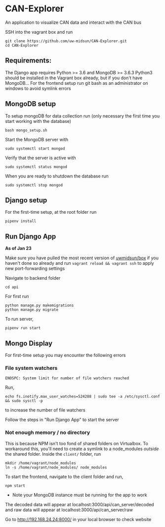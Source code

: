 # CAN-Explorer
An application to visualize CAN data and interact with the CAN bus

SSH into the vagrant box and run
```
git clone https://github.com/uw-midsun/CAN-Explorer.git
cd CAN-Explorer
```
## Requirements:
The Django app requires Python >= 3.6 and MongoDB >= 3.6.3
Python3 should be installed in the Vagrant box already, but if you don't have MongoDB...
For the frontend setup run git bash as an administrator on windows to avoid symlink errors

## MongoDB setup
To setup mongoDB for data collection run (only necessary the first time you start working with the database)
```
bash mongo_setup.sh
```
Start the MongoDB server with
```
sudo systemctl start mongod
```
Verify that the server is active with
```
sudo systemctl status mongod
```
When you are ready to shutdown the database run
```
sudo systemctl stop mongod
```

## Django setup

For the first-time setup, at the root folder run
```
pipenv install 
```

## Run Django App

__As of Jan 23__ 

Make sure you have pulled the most recent version of [uwmidsun/box](https://github.com/uw-midsun/box) if you haven't done so already and run `vagrant reload && vagrant ssh` to apply new port-forwarding settings

Navigate to backend folder
```
cd api
```

For first run
```
python manage.py makemigrations
python manage.py migrate
```

To run server,
```
pipenv run start
```

## Mongo Display

For first-time setup you may encounter the following errors

### File system watchers
```
ENOSPC: System limit for number of file watchers reached
```
Run,
```
echo fs.inotify.max_user_watches=524288 | sudo tee -a /etc/sysctl.conf && sudo sysctl -p
```
to increase the number of file watchers

Follow the steps in "Run Django App" to start the server

### Not enough memory / no directory
This is because NPM isn't too fond of shared folders on Virtualbox. To workaround this, you'll need to create a symlink to a node_modules _outside_ the shared folder. Inside the `client/` folder, run 
```
mkdir /home/vagrant/node_modules
ln -s /home/vagrant/node_modules/ node_modules
```


To start the frontend, navigate to the client folder and run,
```
npm start
```
* Note your MongoDB instance must be running for the app to work

The decoded data will appear at localhost:3000/api/can_server/decoded
and raw data will appear at localhost:3000/api/can_server/raw

Go to http://192.168.24.24:8000/ in your local browser to check website

